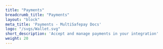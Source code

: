```yaml
---
title: "Payments"
breadcrumb_title: "Payments"
layout: "block"
meta_title: 'Payments - MultiSafepay Docs'
logo: "/svgs/Wallet.svg"
short_description: 'Accept and manage payments in your integration'
weight: 20
---
```

